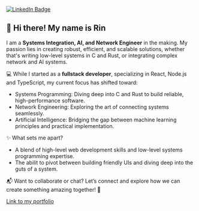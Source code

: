 [![LinkedIn Badge](https://img.shields.io/badge/LinkedIn-Profile-informational?style=flat&logo=linkedin&logoColor=white&color=0D76A8)](https://www.linkedin.com/in/rin-delahaije-9750aa138/)

<h2>👋 Hi there! My name is Rin</h2>

I am a <strong>Systems Integration, AI, and Network Engineer</strong> in the making. My passion lies in creating robust, efficient, and scalable solutions, whether that's writing low-level systems in C and Rust, or integrating complex network and AI systems.

💻 While I started as a <strong>fullstack developer</strong>, specializing in React, Node.js and TypeScript, my current focus has shifted toward:
 - Systems Programming: Diving deep into C and Rust to build reliable, high-performance software.
 - Network Engineering: Exploring the art of connecting systems seamlessly.
 - Artificial Intelligence: Bridging the gap between machine learning principles and practical implementation.

✨ What sets me apart?
- A blend of high-level web development skills and low-level systems programming expertise.
- The abilit to pivot between building friendly UIs and diving deep into the guts of a system.

📬 Want to collaborate or chat? Let’s connect and explore how we can create something amazing together! 🚀

<a href="https://www.rinkakuworks.com/">Link to my portfolio</a>
